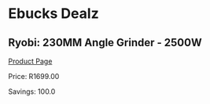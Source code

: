 
# Ebucks Dealz
## Ryobi: 230MM Angle Grinder - 2500W
[Product Page](https://www.ebucks.com/web/shop/productSelected.do?prodId=335407031&catId=336131693)

Price: R1699.00

Savings: 100.0


	